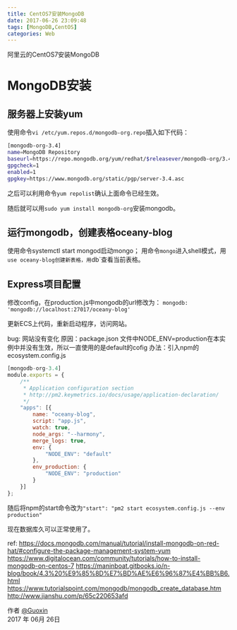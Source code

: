 ```yaml
---
title: CentOS7安装MongoDB
date: 2017-06-26 23:09:48
tags: [MongoDB,CentOS]
categories: Web
---
```


阿里云的CentOS7安装MongoDB
<!-- more -->

# MongoDB安装

## 服务器上安装yum

使用命令`vi /etc/yum.repos.d/mongodb-org.repo`插入如下代码：

```bash
[mongodb-org-3.4]
name=MongoDB Repository
baseurl=https://repo.mongodb.org/yum/redhat/$releasever/mongodb-org/3.4/x86_64/
gpgcheck=1
enabled=1
gpgkey=https://www.mongodb.org/static/pgp/server-3.4.asc
```
之后可以利用命令`yum repolist`确认上面命令已经生效。

随后就可以用`sudo yum install mongodb-org`安装mongodb。

## 运行mongodb，创建表格oceany-blog
使用命令systemctl start mongod启动mongo；
用命令`mongo`进入shell模式，用`use oceany-blog创建新表格，用`db`查看当前表格。

## Express项目配置
修改config，在production.js中mongodb的url修改为：
`mongodb: 'mongodb://localhost:27017/oceany-blog'`

更新ECS上代码，重新启动程序，访问网站。

bug: 网站没有变化
原因：package.json 文件中NODE_ENV=production在本实例中并没有生效，所以一直使用的是default的cofig
办法：引入npm的ecosystem.config.js
```javascript
[mongodb-org-3.4]
module.exports = {
    /**
     * Application configuration section
     * http://pm2.keymetrics.io/docs/usage/application-declaration/
     */
    "apps": [{
        name: "oceany-blog",
        script: "app.js",
        watch: true,
        node_args: "--harmony",
        merge_logs: true,
        env: {
            "NODE_ENV": "default"
        },
        env_production: {
            "NODE_ENV": "production"
        }
    }]
};
```
随后将npm的start命令改为`"start": "pm2 start ecosystem.config.js --env production"`

现在数据库久可以正常使用了。


ref:
https://docs.mongodb.com/manual/tutorial/install-mongodb-on-red-hat/#configure-the-package-management-system-yum
https://www.digitalocean.com/community/tutorials/how-to-install-mongodb-on-centos-7
https://maninboat.gitbooks.io/n-blog/book/4.3%20%E9%85%8D%E7%BD%AE%E6%96%87%E4%BB%B6.html
https://www.tutorialspoint.com/mongodb/mongodb_create_database.htm
http://www.jianshu.com/p/65c220653afd

作者 [@Guoxin][1]     
2017 年 06月 26日    

[1]: https://github.com/suiguoxin
